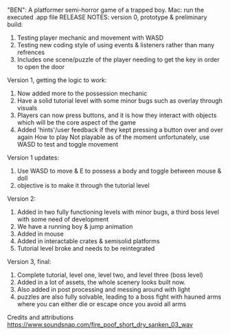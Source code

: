 "BEN": A platformer semi-horror game of a trapped boy.
Mac: run the executed .app file
RELEASE NOTES: 
  version 0, prototype & preliminary build: 
  1. Testing player mechanic and movement with WASD
  2. Testing new coding style of using events & listeners rather than many refrences
  3. Includes one scene/puzzle of the player needing to get the key in order to open the door
  
  Version 1, getting the logic to work: 
  1. Now added more to the possession mechanic 
  2. Have a solid tutorial level with some minor bugs such as overlay 
through visuals 
  3. Players can now press buttons, and it is how they interact with 
objects which will be the core aspect of the game 
  4. Added 'hints'/user feedback if they kept pressing a button over and 
over again 
How to play
  Not playable as of the moment unfortunately, use WASD to test and toggle movement

  Version 1 updates: 
  1. Use WASD to move & E to possess a body and toggle between mouse & 
doll
  2. objective is to make it through the tutorial level

Version 2: 
1. Added in two fully functioning levels with minor bugs, a third boss level with some need of development 
2. We have a running boy & jump animation
3. Added in mouse
4. Added in interactable crates & semisolid platforms
5. Tutorial level broke and needs to be reintegrated

Version 3, final: 
1. Complete tutorial, level one, level two, and level three (boss level)
2. Added in a lot of assets, the whole scenery looks built now.
3. Also added in post processing and messing around with light
4. puzzles are also fully solvable, leading to a boss fight with hauned arms where you can either die or escape once you avoid all arms

Credits and attributions 
  https://www.soundsnap.com/fire_poof_short_dry_sanken_03_wav

  
